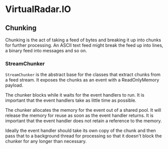 ﻿# VirtualRadar.IO

## Chunking

Chunking is the act of taking a feed of bytes and breaking it up into
chunks for further processing. An ASCII text feed might break the feed
up into lines, a binary feed into messages and so on.

### StreamChunker

`StreamChunker` is the abstract base for the classes that extract chunks
from a feed stream. It exposes the chunks as an event with a
ReadOnlyMemory<byte> payload. 

The chunker blocks while it waits for the event handlers to run. It is
important that the event handlers take as little time as possible.

The chunker allocates the memory for the event out of a shared pool. It
will release the memory for reuse as soon as the event handler returns.
It is important that the event handler does not retain a reference to
the memory.

Ideally the event handler should take its own copy of the chunk and then
pass that to a background thread for processing so that it doesn't block
the chunker for any longer than necessary.
